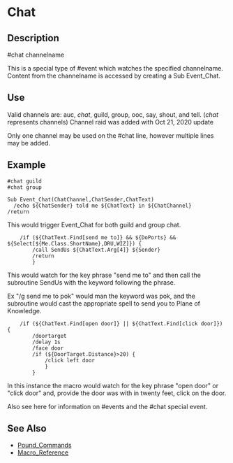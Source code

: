 # Chat

## Description

\#chat channelname

This is a special type of \#event which watches the specified channelname. Content from the channelname is accessed by creating a Sub Event\_Chat.

## Use

Valid channels are: auc, _chat_, guild, group, ooc, say, shout, and tell. \(_chat_ represents channels\) Channel raid was added with Oct 21, 2020 update

Only one channel may be used on the \#chat line, however multiple lines may be added.

## Example

```text
#chat guild
#chat group

Sub Event_Chat(ChatChannel,ChatSender,ChatText)
  /echo ${ChatSender} told me ${ChatText} in ${ChatChannel}
/return
```

This would trigger Event\_Chat for both guild and group chat.

```text
    /if (${ChatText.Find[send me to]} && ${DoPorts} && ${Select[${Me.Class.ShortName},DRU,WIZ]}) {
        /call SendUs ${ChatText.Arg[4]} ${Sender}
        /return
        }
```

This would watch for the key phrase "send me to" and then call the subroutine SendUs with the keyword following the phrase.

Ex "/g send me to pok" would man the keyword was pok, and the subroutine would cast the appropriate spell to send you to Plane of Knowledge.

```text
    /if (${ChatText.Find[open door]} || ${ChatText.Find[click door]}) {
        /doortarget
        /delay 1s
        /face door
        /if (${DoorTarget.Distance}>20) {
            /click left door
            }
        }
```

In this instance the macro would watch for the key phrase "open door" or "click door" and, provide the door was with in twenty feet, click on the door.

Also see here for information on \#events and the \#chat special event.

## See Also

* [Pound\_Commands](pound-commands/)
* [Macro\_Reference](../../documentation/macro-reference.md)

